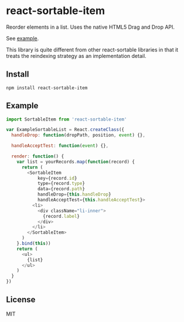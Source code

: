 # react-sortable-item

Reorder elements in a list. Uses the native HTML5 Drag and Drop API.

See [example](http://aaronshaf.github.io/react-sortable-item/).

This library is quite different from other react-sortable libraries in that it treats the reindexing strategy as an implementation detail.

## Install

```base
npm install react-sortable-item
```

## Example

```javascript
import SortableItem from 'react-sortable-item'

var ExampleSortableList = React.createClass({
  handleDrop: function(dropPath, position, event) {},

  handleAcceptTest: function(event) {},

  render: function() {
    var list = yourRecords.map(function(record) {
      return (
        <SortableItem
            key={record.id}
            type={record.type}
            data={record.path}
            handleDrop={this.handleDrop}
            handleAcceptTest={this.handleAcceptTest}>
          <li>
            <div className="li-inner">
              {record.label}
            </div>
          </li>
        </SortableItem>
      )
    }.bind(this))
    return (
      <ul>
        {list}
      </ul>
    )
  }
})
```

## License

MIT
